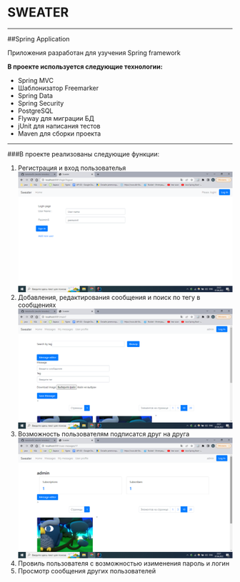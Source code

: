 # SWEATER

----
##Spring Application

Приложения разработан для узучения Spring framework

**В проекте используется следующие технологии:**

- Spring MVC
- Шаблонизатор Freemarker
- Spring Data
- Spring Security
- PostgreSQL
- Flyway для миграции БД
- jUnit для написания тестов
- Maven для сборки проекта

-----

###В проекте реализованы следующие функции:

1. Регистрация и вход пользователья
   ![image info](./uploads/img-1.png)
2. Добавления, редактирования сообщения и поиск по тегу в сообщениях
   ![image info](./uploads/img-2.png)
3. Возможность пользователям подписатся друг на друга
   ![image info](./uploads/img-3.png)
4. Провиль пользователя с возможностью изименения пароль и логин
5. Просмотр сообщения других пользователей
